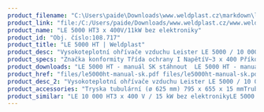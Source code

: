 ```yaml
---
product_filename: "C:\Users\paide\Downloads\www.weldplast.cz\markdown\le-5000-ht.md"
product_link: "file:/C:/Users/paide/Downloads/www.weldplast.cz/www.weldplast.cz/le-5000-ht"
product_name: "LE 5000 HT3 x 400V/11kW bez elektroniky"
product_id: "Obj. číslo:108.717"
product_title: "LE 5000 HT | Weldplast"
product_desc: "Vysokoteplotní ohřívače vzduchu Leister LE 5000 / 10 000 HT jsou vhodné pro teploty až 900 °C. Nemají integrovanou výkonovou elektroniku nicméně teplotu vzduchu lze plynule ovládat doplněním regulátoru Leister DSE nebo Leister KSR DIGITAL. Výstupní teplota až 900 °CTrubka topného tělesa s ochrannou trubkouBez integrované výkonové elektroniky"
product_specs: "Značka konformity Třída ochrany I NapětíV~3 x 400 PříkonW11 000 Max. teplota°C900 Průtok vzduchul/min600 Hmotnostkg225 Max. teplota prostředí°C100 Max. vstupní teplota vzduchu°C100"
product_downloads: "LE 5000 HT - manuál SK stáhnout  LE 5000 HT - manuál CZ stáhnout  LE 5000 HT - produktový list stáhnout  TECHNOLOGIE HORKÉHO VZDUCHU - katalog stáhnout  Přechod z LE na LHS stáhnout"
product_href: "files/le5000ht-manual-sk.pdf files/le5000ht-manual-sk.pdf files/le5000ht-manual-cz.pdf files/le5000ht-manual-cz.pdf files/le-5000-ht-produktovy-list.pdf files/le-5000-ht-produktovy-list.pdf files/katalog-ph-web.pdf files/katalog-ph-web.pdf files/prechod-z-le-na-lhs.pdf files/prechod-z-le-na-lhs.pdf"
product_desc_2: "Vysokoteplotní ohřívače vzduchu Leister LE 5000 / 10 000 HT jsou vhodné pro teploty až 900 °C. Nemají integrovanou výkonovou elektroniku nicméně teplotu vzduchu lze plynule ovládat doplněním regulátoru Leister DSE nebo Leister KSR DIGITAL. Výstupní teplota až 900 °CTrubka topného tělesa s ochrannou trubkouBez integrované výkonové elektroniky"
product_accessories: "Tryska tubulární (ø 625 mm) 795 x 655 x 15 mmTrubka prodlužovací násuvná (ø 62 mm)275 x ø 62 mmTryska reflektorová U (ø 625 mm)400 x 50 mmTryska reflektorová děrovaná (ø 62.5 mm)110 x 152 mmTryska reflektorová děrovaná (ø 62.5 mm)ø 150 mmTryska reflektorová děrovaná (ø 62.5 mm) 76 x 75 mm76 x 75 mmTryska tubulární (ø 62.5 mm)120 x 112 mm 90° zahnutáTryska štěrbinová (ø 62.5 mm)250 x 12 mmTryska štěrbinová (ø 62.5 mm)300 x 4 mmTryska štěrbinová (ø 62.5 mm)85 x 15 mmTryska štěrbinová (ø 62.5 mm)150 x 12 mmTryska tubulární (ø 625 mm) 700 x 550 x 17 mmTrubka prodlužovací násuvná (ø 625 mm) 200 x ø 45 mm pro LE 5000Tryska kruhová (ø 62.5 mm)redukce na ø 40 mmTryska reflektorová U (ø 625 mm)400 x 80 mmTryska reflektorová U (ø 625 mm)400 x 65 mmTryska reflektorová děrovaná (ø 625 mm)45 x 75 mmTryska štěrbinová (ø 62.5 mm)400 x 4 mmTryska štěrbinová (ø 62.5 mm)500 x 4 mmTryska štěrbinová (ø 62.5 mm)200 x 9 mmTryska tubulární (ø 625 mm) 456 x 306 x 3 mmTryska tubulární (ø 625 mm) 354 x 204 x 45 mmTryska tubulární (ø 625 mm) 1100 x 1000 x 4 mm LE 10 000 HT3 x 400 V / 15 kW bez elektronikyLE 5000 HT3 x 400V/11kW bez elektroniky"
product_similar: "LE 10 000 HT3 x 400 V / 15 kW bez elektronikyLE 5000 HT3 x 400V/11kW bez elektroniky"
---
```

